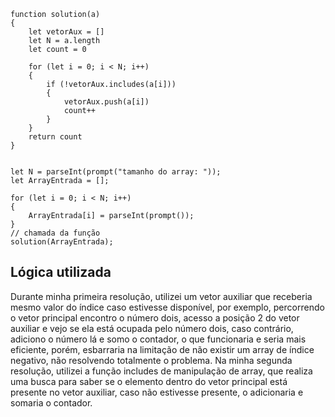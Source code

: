 ```
function solution(a)
{
    let vetorAux = []
    let N = a.length
    let count = 0
    
    for (let i = 0; i < N; i++)
    {
        if (!vetorAux.includes(a[i]))
        {
            vetorAux.push(a[i])
            count++
        }
    }
    return count
}


let N = parseInt(prompt("tamanho do array: "));
let ArrayEntrada = [];
    
for (let i = 0; i < N; i++) 
{
    ArrayEntrada[i] = parseInt(prompt());
}
// chamada da função
solution(ArrayEntrada);
```

## Lógica utilizada
Durante minha primeira resolução, utilizei um vetor auxiliar que receberia mesmo valor do índice caso estivesse disponível, por exemplo, percorrendo o vetor principal encontro o número dois, acesso a posição 2 do vetor auxiliar e vejo se ela está
ocupada pelo número dois, caso contrário, adiciono o número lá e somo o contador, o que funcionaria e seria mais eficiente, porém, esbarraria na limitação de não existir um array de índice negativo, não resolvendo totalmente o problema. Na minha segunda resolução, utilizei a função 
includes de manipulação de array, que realiza uma busca para saber se o elemento dentro do vetor principal está presente no vetor auxiliar, caso não estivesse presente, o adicionaria e somaria o contador.
